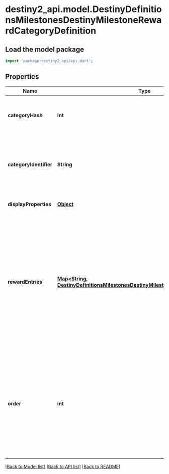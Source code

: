 # destiny2_api.model.DestinyDefinitionsMilestonesDestinyMilestoneRewardCategoryDefinition

## Load the model package
```dart
import 'package:destiny2_api/api.dart';
```

## Properties
Name | Type | Description | Notes
------------ | ------------- | ------------- | -------------
**categoryHash** | **int** | Identifies the reward category. Only guaranteed unique within this specific component! | [optional] [default to null]
**categoryIdentifier** | **String** | The string identifier for the category, if you want to use it for some end. Guaranteed unique within the specific component. | [optional] [default to null]
**displayProperties** | [**Object**](Object.md) | Hopefully this is obvious by now. | [optional] [default to null]
**rewardEntries** | [**Map&lt;String, DestinyDefinitionsMilestonesDestinyMilestoneRewardEntryDefinition&gt;**](DestinyDefinitionsMilestonesDestinyMilestoneRewardEntryDefinition.md) | If this milestone can provide rewards, this will define the sets of rewards that can be earned, the conditions under which they can be acquired, internal data that we&#39;ll use at runtime to determine whether you&#39;ve already earned or redeemed this set of rewards, and the category that this reward should be placed under. | [optional] [default to {}]
**order** | **int** | If you want to use BNet&#39;s recommended order for rendering categories programmatically, use this value and compare it to other categories to determine the order in which they should be rendered. I don&#39;t feel great about putting this here, I won&#39;t lie. | [optional] [default to null]

[[Back to Model list]](../README.md#documentation-for-models) [[Back to API list]](../README.md#documentation-for-api-endpoints) [[Back to README]](../README.md)


